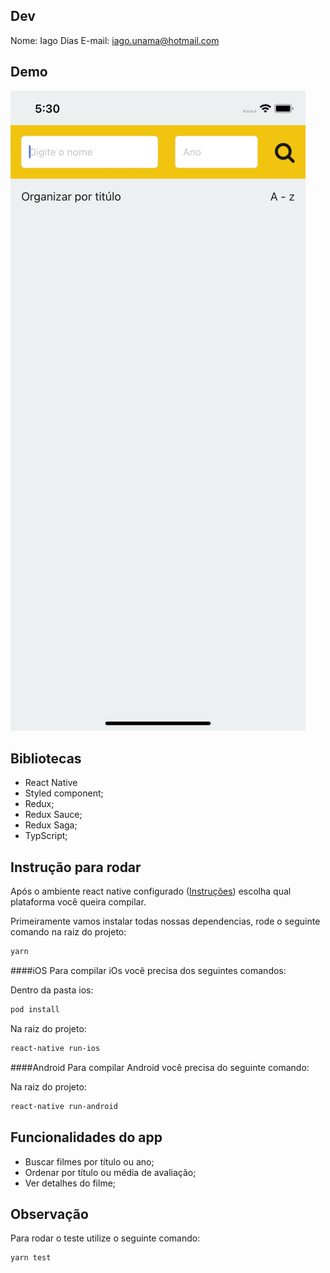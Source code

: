 
## Dev

Nome: Iago Dias
E-mail: iago.unama@hotmail.com

## Demo

![](./src/assets/image/mo.gif)

## Bibliotecas

- React Native
- Styled component;
- Redux;
- Redux Sauce;
- Redux Saga;
- TypScript;


## Instrução para rodar

Após o ambiente react native configurado ([Instruções](https://reactnative.dev/docs/next/environment-setup "Instruções")) escolha qual plataforma você queira compilar.

Primeiramente vamos instalar todas nossas dependencias, rode o seguinte comando na raiz do projeto:

```sh
yarn
```

####iOS
Para compilar iOs você precisa dos seguintes comandos:

 Dentro da pasta ios:
 ```sh
pod install
```


Na raiz do projeto:

 ```sh
react-native run-ios
```



####Android
Para compilar Android você precisa do seguinte comando:

Na raiz do projeto:

 ```sh
react-native run-android
```

## Funcionalidades do app

- Buscar filmes por título ou ano;
- Ordenar por título ou média de avaliação;
- Ver detalhes do filme;

## Observação

Para rodar o teste utilize o seguinte comando:
 ```sh
yarn test
```


